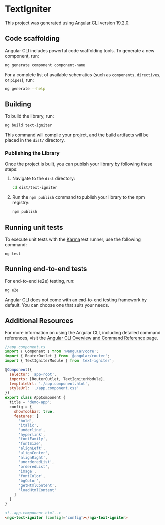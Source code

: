 # TextIgniter

This project was generated using [Angular CLI](https://github.com/angular/angular-cli) version 19.2.0.

## Code scaffolding

Angular CLI includes powerful code scaffolding tools. To generate a new component, run:

```bash
ng generate component component-name
```

For a complete list of available schematics (such as `components`, `directives`, or `pipes`), run:

```bash
ng generate --help
```

## Building

To build the library, run:

```bash
ng build text-igniter
```

This command will compile your project, and the build artifacts will be placed in the `dist/` directory.

### Publishing the Library

Once the project is built, you can publish your library by following these steps:

1. Navigate to the `dist` directory:
   ```bash
   cd dist/text-igniter
   ```

2. Run the `npm publish` command to publish your library to the npm registry:
   ```bash
   npm publish
   ```

## Running unit tests

To execute unit tests with the [Karma](https://karma-runner.github.io) test runner, use the following command:

```bash
ng test
```

## Running end-to-end tests

For end-to-end (e2e) testing, run:

```bash
ng e2e
```

Angular CLI does not come with an end-to-end testing framework by default. You can choose one that suits your needs.

## Additional Resources

For more information on using the Angular CLI, including detailed command references, visit the [Angular CLI Overview and Command Reference](https://angular.dev/tools/cli) page.

```javascript
//app.component.ts
import { Component } from '@angular/core';
import { RouterOutlet } from '@angular/router';
import { TextIgniterModule } from 'text-igniter';

@Component({
  selector: 'app-root',
  imports: [RouterOutlet, TextIgniterModule],
  templateUrl: './app.component.html',
  styleUrl: './app.component.css'
})
export class AppComponent {
  title = 'demo-app';
  config = {
    showToolbar: true,
    features: [
      'bold',
      'italic',
      'underline',
      'hyperlink',
      'fontFamily',
      'fontSize',
      'alignLeft',
      'alignCenter',
      'alignRight',
      'unorderedList',
      'orderedList',
      'image',
      'fontColor',
      'bgColor',
      'getHtmlContent',
      'loadHtmlContent'
    ]
  }
}
```

```html
<!--app.component.html-->
<ngx-text-igniter [config]="config"></ngx-text-igniter>
```